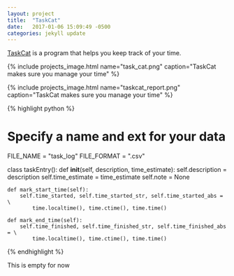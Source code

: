 ```yaml
---
layout: project
title:  "TaskCat"
date:   2017-01-06 15:09:49 -0500
categories: jekyll update
---
```

[TaskCat][TaskCat-github] is a program that helps you keep track of your time.

[TaskCat-github]: https://github.com/Kcarter787/taskCat


{% include projects_image.html name="task_cat.png" caption="TaskCat makes sure you manage your time" %}

{% include projects_image.html name="taskcat_report.png" caption="TaskCat makes sure you manage your time" %}

{% highlight python %}
# Specify a name and ext for your data
FILE_NAME = "task_log"
FILE_FORMAT = ".csv"

class taskEntry():
    def __init__(self, description, time_estimate):
        self.description = description
        self.time_estimate = time_estimate
        self.note = None

    def mark_start_time(self):
        self.time_started, self.time_started_str, self.time_started_abs = \
            time.localtime(), time.ctime(), time.time()

    def mark_end_time(self):
        self.time_finished, self.time_finished_str, self.time_finished_abs = \
            time.localtime(), time.ctime(), time.time()
{% endhighlight %}

This is empty for now
